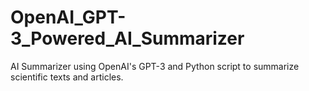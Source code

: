 # OpenAI_GPT-3_Powered_AI_Summarizer
AI Summarizer using OpenAI's GPT-3 and Python script to summarize scientific texts and articles.

